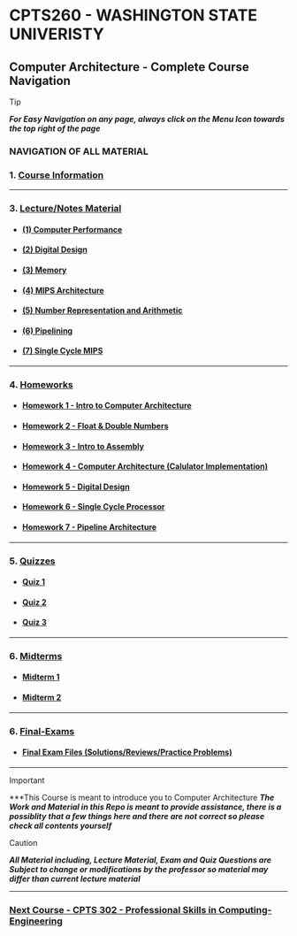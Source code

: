 
# CPTS260 - WASHINGTON STATE UNIVERISTY 
## Computer Architecture - Complete Course Navigation

> [!TIP]
> ***For Easy Navigation on any page, always click on the Menu Icon towards the top right of the page***

### NAVIGATION OF ALL MATERIAL 

### 1. [Course Information](https://github.com/MarkShinozaki/CPTS260-IntroductionToComputerArchitecture/tree/Course-Information)


---

### 3. [Lecture/Notes Material](https://github.com/MarkShinozaki/CPTS260-IntroductionToComputerArchitecture/blob/Lecture-Slides/README.md)

- #### [(1) Computer Performance ](https://github.com/MarkShinozaki/CPTS260-IntroductionToComputerArchitecture/tree/Lecture-Slides/Computer%20Performance) 

- #### [(2) Digital Design](https://github.com/MarkShinozaki/CPTS260-IntroductionToComputerArchitecture/tree/Lecture-Slides/Digital%20Design) 

- #### [(3) Memory](https://github.com/MarkShinozaki/CPTS260-IntroductionToComputerArchitecture/tree/Lecture-Slides/Memory) 

- #### [(4) MIPS Architecture](https://github.com/MarkShinozaki/CPTS260-IntroductionToComputerArchitecture/tree/Lecture-Slides/MIPS) 

- #### [(5) Number Representation and Arithmetic](https://github.com/MarkShinozaki/CPTS260-IntroductionToComputerArchitecture/tree/Lecture-Slides/Number%20Representation%20and%20Arithmetic) 

- #### [(6) Pipelining](https://github.com/MarkShinozaki/CPTS260-IntroductionToComputerArchitecture/tree/Lecture-Slides/Pipelining) 

- #### [(7) Single Cycle MIPS](https://github.com/MarkShinozaki/CPTS260-IntroductionToComputerArchitecture/tree/Lecture-Slides/Single%20Cycle%20MIPS) 

---

### 4. [Homeworks](https://github.com/MarkShinozaki/CPTS260-IntroductionToComputerArchitecture/blob/Homeworks/README.md)

- #### [Homework 1 - Intro to Computer Architecture](https://github.com/MarkShinozaki/CPTS260-IntroductionToComputerArchitecture/blob/Homeworks/Sol1_CptS260_Spring22.pdf)
- #### [Homework 2 - Float & Double Numbers](https://github.com/MarkShinozaki/CPTS260-IntroductionToComputerArchitecture/blob/Homeworks/Sol2_CptS260_Spring2022.pdf)
- #### [Homework 3 - Intro to Assembly](https://github.com/MarkShinozaki/CPTS260-IntroductionToComputerArchitecture/blob/Homeworks/Sol3_CptS260_Spring22.pdf)
- #### [Homework 4 - Computer Architecture (Calulator Implementation)](https://github.com/MarkShinozaki/CPTS260-IntroductionToComputerArchitecture/blob/Homeworks/Sol4_CptS260_Spring2022%20(1).pdf)
- #### [Homework 5 - Digital Design](https://github.com/MarkShinozaki/CPTS260-IntroductionToComputerArchitecture/blob/Homeworks/Sol5_CptS260_Spring2022%20(1).pdf)
- #### [Homework 6 - Single Cycle Processor](https://github.com/MarkShinozaki/CPTS260-IntroductionToComputerArchitecture/blob/Homeworks/Sol6_CptS260_Spring2022%20(1).pdf)
- #### [Homework 7 - Pipeline Architecture](https://github.com/MarkShinozaki/CPTS260-IntroductionToComputerArchitecture/blob/Homeworks/HW7_CptS260_Spring2022%20(1).pdf)



---

### 5. [Quizzes](https://github.com/MarkShinozaki/CPTS260-IntroductionToComputerArchitecture/blob/Quizzes/README.md)

- #### [Quiz 1](https://github.com/MarkShinozaki/CPTS260-IntroductionToComputerArchitecture/blob/Quizzes/CPTS260_Quiz1_solution.pdf) 

- #### [Quiz 2](https://github.com/MarkShinozaki/CPTS260-IntroductionToComputerArchitecture/blob/Quizzes/CPTS260_Quiz2_solutions.pdf) 

- #### [Quiz 3](https://github.com/MarkShinozaki/CPTS260-IntroductionToComputerArchitecture/blob/Quizzes/CPTS260_Quiz3_solutions.pdf)


--- 

### 6. [Midterms](https://github.com/MarkShinozaki/CPTS260-IntroductionToComputerArchitecture/blob/Midterms/README.md)

- #### [Midterm 1](https://github.com/MarkShinozaki/CPTS260-IntroductionToComputerArchitecture/tree/Midterms/Midterm%201) 

- #### [Midterm 2](https://github.com/MarkShinozaki/CPTS260-IntroductionToComputerArchitecture/tree/Midterms/Midterm%202) 


---

### 6. [Final-Exams](https://github.com/MarkShinozaki/CPTS260-IntroductionToComputerArchitecture/blob/Final-Exam/README.md)

- #### [Final Exam Files (Solutions/Reviews/Practice Problems) ](https://github.com/MarkShinozaki/CPTS260-IntroductionToComputerArchitecture/tree/Final-Exam/Finals) 


---

> [!IMPORTANT]
> ***This Course is meant to introduce you to Computer Architecture
> ***The Work and Material in this Repo is meant to provide assistance, there is a possiblity that a few things here and there are not correct so please check all contents yourself***

> [!CAUTION]
> ***All Material including, Lecture Material, Exam and Quiz Questions are Subject to change or modifications by the professor so material may differ than current lecture material***

---

### [Next Course - CPTS 302 - Professional Skills in Computing-Engineering ](https://github.com/MarkShinozaki/CPTS302-ProfessionalSkillsInComputing-Engineering)

